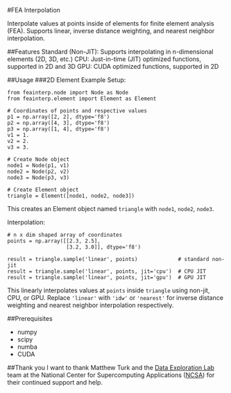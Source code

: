#FEA Interpolation

Interpolate values at points inside of elements for finite element analysis (FEA). Supports linear, inverse distance weighting, and nearest neighbor interpolation.

##Features
Standard (Non-JIT): Supports interpolating in n-dimensional elements (2D, 3D, etc.)
CPU: Just-in-time (JIT) optimized functions, supported in 2D and 3D
GPU: CUDA optimized functions, supported in 2D

##Usage
###2D Element Example
Setup:
```
from feainterp.node import Node as Node
from feainterp.element import Element as Element

# Coordinates of points and respective values
p1 = np.array([2, 2], dtype='f8')
p2 = np.array([4, 3], dtype='f8')
p3 = np.array([1, 4], dtype='f8')
v1 = 1.
v2 = 2.
v3 = 3.

# Create Node object
node1 = Node(p1, v1)
node2 = Node(p2, v2)
node3 = Node(p3, v3)

# Create Element object
triangle = Element([node1, node2, node3])
```
This creates an Element object named `triangle` with `node1`, `node2`, `node3`.

Interpolation:
```
# n x dim shaped array of coordinates
points = np.array([[2.3, 2.5],
                   [3.2, 3.0]], dtype='f8')

result = triangle.sample('linear', points)             # standard non-jit
result = triangle.sample('linear', points, jit='cpu')  # CPU JIT
result = triangle.sample('linear', points, jit='gpu')  # GPU JIT
```
This linearly interpolates values at `points` inside `triangle` using non-jit, CPU, or GPU. Replace `'linear'` with `'idw'` or `'nearest'` for inverse distance weighting and nearest neighbor interpolation respectively.

##Prerequisites
* numpy
* scipy
* numba
* CUDA

##Thank you
I want to thank Matthew Turk and the [Data Exploration Lab](https://dxl.ncsa.illinois.edu/people/) team at the National Center for Supercomputing Applications ([NCSA](http://www.ncsa.illinois.edu/)) for their continued support and help.
